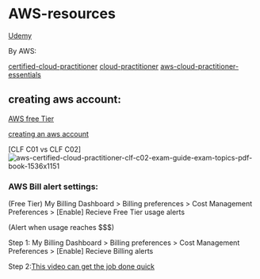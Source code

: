 # AWS-resources

[Udemy](https://www.udemy.com/course/aws-certified-cloud-practitioner-new/learn/lecture/20053442#overview)

By AWS:

[certified-cloud-practitioner](https://aws.amazon.com/certification/certified-cloud-practitioner/)
[cloud-practitioner](https://aws.amazon.com/training/learn-about/cloud-practitioner/)
[aws-cloud-practitioner-essentials](https://explore.skillbuilder.aws/learn/course/external/view/elearning/134/aws-cloud-practitioner-essentials)

## creating aws account:

[AWS free Tier](https://aws.amazon.com/free/?all-free-tier.sort-by=item.additionalFields.SortRank&all-free-tier.sort-order=asc&awsf.Free%20Tier%20Types=\\*all&awsf.Free%20Tier%20Categories=\\*all)

[creating an aws account](https://docs.aws.amazon.com/accounts/latest/reference/manage-acct-creating.html)

[CLF C01 vs CLF C02] ![aws-certified-cloud-practitioner-clf-c02-exam-guide-exam-topics-pdf-book-1536x1151](https://github.com/c4rb0nx1/AWS-resources/assets/90444898/56e3bb51-dab4-4b29-b832-2547dd5e2424)

### AWS Bill alert settings:

(Free Tier) My Billing Dashboard > Billing preferences > Cost Management Preferences > [Enable] Recieve Free Tier usage alerts

(Alert when usage reaches $$$)

Step 1: My Billing Dashboard > Billing preferences > Cost Management Preferences > [Enable] Recieve Billing alerts

Step 2:[This video can get the job done quick](https://youtu.be/FRQ9fE4fd5g?t=711)
